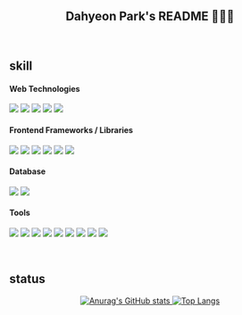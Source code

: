 ## <div align="center"> Dahyeon Park's README 👩🏻‍💻 </div>

<br>

## skill
#### Web Technologies
<img src="https://img.shields.io/badge/HTML-white?style=flat-square&logo=HTML5&logoColor=#E34F26"> <img src="https://img.shields.io/badge/CSS-white?style=flat-square&logo=CSS3&logoColor=1572B6"> <img src="https://img.shields.io/badge/Java_Script-white?style=flat-square&logo=javascript&logoColor=#7DF1E"> <img src="https://img.shields.io/badge/JSP-white?style=flat-square&logo=JSP&logoColor="> <img src="https://img.shields.io/badge/ASP-white?style=flat-square&logo=ASP&logoColor=">
#### Frontend Frameworks / Libraries
<img src="https://img.shields.io/badge/React-white?style=flat-square&logo=React&logoColor=61DAFB"> <img src="https://img.shields.io/badge/Next.js-white?style=flat-square&logo=nextdotjs&logoColor=black"> <img src="https://img.shields.io/badge/MobX-white?style=flat-square&logo=mobx&logoColor=FF9955"> <img src="https://img.shields.io/badge/Axios-white?style=flat-square&logo=axios&logoColor=5A29E4"> <img src="https://img.shields.io/badge/Router-white?style=flat-square&logo=reactrouter&logoColor=CA4245"> <img src="https://img.shields.io/badge/emotion-white?style=flat-square&logo=emotion&logoColor=">
#### Database
<img src="https://img.shields.io/badge/oracleDB-white?style=flat-square&logo=oracle&logoColor=F80000"> <img src="https://img.shields.io/badge/mariaDB-white?style=flat-square&logo=mariadb&logoColor=003545">
#### Tools
<img src="https://img.shields.io/badge/STS-white?style=flat-square&logo=spring&logoColor=6DB33F"> <img src="https://img.shields.io/badge/figma-white?style=flat-square&logo=figma&logoColor=F24E1E"> <img src="https://img.shields.io/badge/git-white?style=flat-square&logo=git&logoColor=F05032"> <img src="https://img.shields.io/badge/github-white?style=flat-square&logo=github&logoColor=181717"> <img src="https://img.shields.io/badge/postman-white?style=flat-square&logo=postman&logoColor=FF6C37"> <img src="https://img.shields.io/badge/Discord-white?style=flat-square&logo=discord&logoColor=5865F2"> <img src="https://img.shields.io/badge/FileZilla-white?style=flat-square&logo=filezilla&logoColor=BF0000"> <img src="https://img.shields.io/badge/VSCode-white?style=flat-square&logo=vscode&logoColor="> <img src="https://img.shields.io/badge/EditPlus-white?style=flat-square&logo=editplus&logoColor="> 

<br>

## status
<div align="center">
  <a href="https://github.com/o0oiiiiing/github-readme-stats">
    <img src="https://github-readme-stats.vercel.app/api?username=o0oiiiiing&theme=graywhite" alt="Anurag's GitHub stats" />
  </a>
  <a href="https://github.com/o0oiiiiing/github-readme-stats">
    <img src="https://github-readme-stats.vercel.app/api/top-langs/?username=o0oiiiiing&theme=graywhite&layout=compact" alt="Top Langs" />
  </a>
</div>
